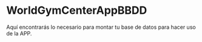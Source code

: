 # WorldGymCenterAppBBDD
Aquí encontrarás lo necesario para montar tu base de datos para hacer uso de la APP.

